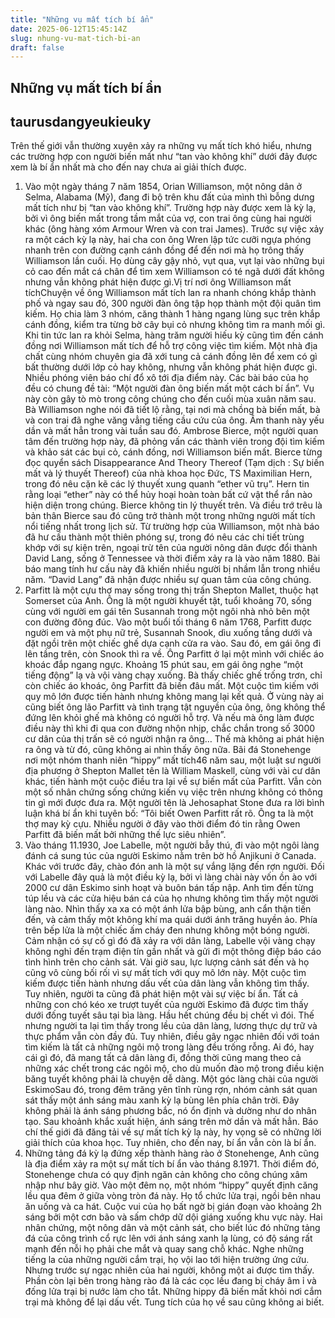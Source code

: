 ```yaml
---
title: "Những vụ mất tích bí ẩn"
date: 2025-06-12T15:45:14Z
slug: nhung-vu-mat-tich-bi-an
draft: false
---
```


## Những vụ mất tích bí ẩn

## taurusdangyeukieuky

Trên thế giới vẫn thường xuyên xảy ra những vụ mất tích khó hiểu, nhưng các trường hợp con người biến mất như “tan vào không khí” dưới đây được xem là bí ẩn nhất mà cho đến nay chưa ai giải thích được.

1. Vào một ngày tháng 7 năm 1854, Orian Williamson, một nông dân ở Selma, Alabama (Mỹ), đang đi bộ trên khu đất của mình thì bỗng dưng mất tích như bị “tan vào không khí”. Trường hợp này được xem là kỳ lạ, bởi vì ông biến mất trong tầm mắt của vợ, con trai ông cùng hai người khác (ông hàng xóm Armour Wren và con trai James). Trước sự việc xảy ra một cách kỳ lạ này, hai cha con ông Wren lập tức cưỡi ngựa phóng nhanh trên con đường cạnh cánh đồng để đến nơi mà họ trông thấy Williamson lần cuối. Họ dùng cây gậy nhỏ, vụt qua, vụt lại vào những bụi cỏ cao đến mắt cá chân để tìm xem Williamson có té ngã dưới đất không nhưng vẫn không phát hiện được gì.Vị trí nơi ông Williamson mất tíchChuyện về ông Williamson mất tích lan ra nhanh chóng khắp thành phố và ngay sau đó, 300 người đàn ông tập họp thành một đội quân tìm kiếm. Họ chia làm 3 nhóm, căng thành 1 hàng ngang lùng sục trên khắp cánh đồng, kiểm tra từng bờ cây bụi cỏ nhưng không tìm ra manh mối gì. Khi tin tức lan ra khỏi Selma, hàng trăm người hiếu kỳ cũng tìm đến cánh đồng nơi Williamson mất tích để hỗ trợ công việc tìm kiếm. Một nhà địa chất cùng nhóm chuyên gia đã xới tung cả cánh đồng lên để xem có gì bất thường dưới lớp cỏ hay không, nhưng vẫn không phát hiện được gì.
Nhiều phóng viên báo chí đổ xô tới địa điểm này. Các bài báo của họ đều có chung đề tài: “Một người đàn ông biến mất một cách bí ẩn”. Vụ này còn gây tò mò trong công chúng cho đến cuối mùa xuân năm sau. Bà Williamson nghe nói đã tiết lộ rằng, tại nơi mà chồng bà biến mất, bà và con trai đã nghe văng vẳng tiếng cầu cứu của ông. Âm thanh này yếu dần và mất hẳn trong vài tuần sau đó.
Ambrose Bierce, một người quan tâm đến trường hợp này, đã phỏng vấn các thành viên trong đội tìm kiếm và khảo sát các bụi cỏ, cánh đồng, nơi Williamson biến mất. Bierce từng đọc quyển sách Disappearance And Theory Thereof (Tạm dịch : Sự biến mất và lý thuyết Thereof) của nhà khoa học Đức, TS Maximilian Hern, trong đó nêu cặn kẽ các lý thuyết xung quanh “ether vũ trụ”. Hern tin rằng loại “ether” này có thể hủy hoại hoàn toàn bất cứ vật thể rắn nào hiện diện trong chúng. Bierce không tin lý thuyết trên. Và điều trớ trêu là bản thân Bierce sau đó cũng trở thành một trong những người mất tích nổi tiếng nhất trong lịch sử.
Từ trường hợp của Williamson, một nhà báo đã hư cấu thành một thiên phóng sự, trong đó nêu các chi tiết trùng khớp với sự kiện trên, ngoại trừ tên của người nông dân được đổi thành David Lang, sống ở Tennessee và thời điểm xảy ra là vào năm 1880. Bài báo mang tính hư cấu này đã khiến nhiều người bị nhầm lẫn trong nhiều năm. “David Lang” đã nhận được nhiều sự quan tâm của công chúng.
2. Parfitt là một cựu thợ may sống trong thị trấn Shepton Mallet, thuộc hạt Somerset của Anh. Ông là một người khuyết tật, tuổi khoảng 70, sống cùng với người em gái tên Susannah trong một ngôi nhà nhỏ bên một con đường đông đúc. Vào một buổi tối tháng 6 năm 1768, Parfitt được người em và một phụ nữ trẻ, Susannah Snook, dìu xuống tầng dưới và đặt ngồi trên một chiếc ghế dựa cạnh cửa ra vào. Sau đó, em gái ông đi lên tầng trên, còn Snook thì ra về. Ông Parfitt ở lại một mình với chiếc áo khoác đắp ngang ngực. Khoảng 15 phút sau, em gái ông nghe “một tiếng động” lạ và vội vàng chạy xuống. Bà thấy chiếc ghế trống trơn, chỉ còn chiếc áo khoác, ông Parfitt đã biến đâu mất. Một cuộc tìm kiếm với quy mô lớn được tiến hành nhưng không mang lại kết quả. Ở vùng này ai cũng biết ông lão Parfitt và tình trạng tật nguyền của ông, ông không thể đứng lên khỏi ghế mà không có người hỗ trợ. Và nếu mà ông làm được điều này thì khi đi qua con đường nhộn nhịp, chắc chắn trong số 3000 cư dân của thị trấn sẽ có người nhận ra ông… Thế mà không ai phát hiện ra ông và từ đó, cũng không ai nhìn thấy ông nữa.
Bãi đá Stonehenge nơi một nhóm thanh niên “hippy” mất tích46 năm sau, một luật sư người địa phương ở Shepton Mallet tên là William Maskell, cùng với vài cư dân khác, tiến hành một cuộc điều tra lại về sự biến mất của Parfitt. Vẫn còn một số nhân chứng sống chứng kiến vụ việc trên nhưng không có thông tin gì mới được đưa ra. Một người tên là Jehosaphat Stone đưa ra lời bình luận khá bí ẩn khi tuyên bố: “Tôi biết Owen Parfitt rất rõ. Ông ta là một thợ may kỳ cựu. Nhiều người ở đây vào thời điểm đó tin rằng Owen Parfitt đã biến mất bởi những thế lực siêu nhiên”.
3. Vào tháng 11.1930, Joe Labelle, một người bẫy thú, đi vào một ngôi làng đánh cá sung túc của người Eskimo nằm trên bờ hồ Anjikuni ở Canada. Khác với trước đây, chào đón anh là một sự vắng lặng đến rợn người. Đối với Labelle đây quả là một điều kỳ lạ, bởi vì làng chài này vốn ồn ào với 2000 cư dân Eskimo sinh hoạt và buôn bán tấp nập. Anh tìm đến từng túp lều và các cửa hiệu bán cá của họ nhưng không tìm thấy một người làng nào. Nhìn thấy xa xa có một ánh lửa bập bùng, anh cẩn thận tiến đến, và cảm thấy một không khí ma quái dưới ánh trăng huyền ảo. Phía trên bếp lửa là một chiếc ấm cháy đen nhưng không một bóng người. Cảm nhận có sự cố gì đó đã xảy ra với dân làng, Labelle vội vàng chạy không nghỉ đến trạm điện tín gần nhất và gửi đi một thông điệp báo cáo tình hình trên cho cảnh sát. Vài giờ sau, lực lượng cảnh sát đến và họ cũng vô cùng bối rối vì sự mất tích với quy mô lớn này. Một cuộc tìm kiếm được tiến hành nhưng dấu vết của dân làng vẫn không tìm thấy. Tuy nhiên, người ta cũng đã phát hiện một vài sự việc bí ẩn. Tất cả những con chó kéo xe trượt tuyết của người Eskimo đã được tìm thấy dưới đống tuyết sâu tại bìa làng. Hầu hết chúng đều bị chết vì đói. Thế nhưng người ta lại tìm thấy trong lều của dân làng, lương thực dự trữ và thực phẩm vẫn còn đầy đủ. Tuy nhiên, điều gây ngạc nhiên đối với toán tìm kiếm là tất cả những ngôi mộ trong làng đều trống rỗng. Ai đó, hay cái gì đó, đã mang tất cả dân làng đi, đồng thời cũng mang theo cả những xác chết trong các ngôi mộ, cho dù muốn đào mộ trong điều kiện băng tuyết không phải là chuyện dễ dàng.
Một góc làng chài của người EskimoSau đó, trong đêm trăng yên tĩnh rùng rợn, nhóm cảnh sát quan sát thấy một ánh sáng màu xanh kỳ lạ bùng lên phía chân trời. Đây không phải là ánh sáng phương bắc, nó ổn định và dường như do nhân tạo. Sau khoảnh khắc xuất hiện, ánh sáng trên mờ dần và mất hẳn. Báo chí thế giới đã đăng tải về sự mất tích kỳ lạ này, hy vọng sẽ có những lời giải thích của khoa học. Tuy nhiên, cho đến nay, bí ẩn vẫn còn là bí ẩn.
4. Những tảng đá kỳ lạ đứng xếp thành hàng rào ở Stonehenge, Anh cũng là địa điểm xảy ra một sự mất tích bí ẩn vào tháng 8.1971. Thời điểm đó, Stonehenge chưa có quy định ngăn cản không cho công chúng xâm nhập như bây giờ. Vào một đêm nọ, một nhóm “hippy” quyết định căng lều qua đêm ở giữa vòng tròn đá này. Họ tổ chức lửa trại, ngồi bên nhau ăn uống và ca hát. Cuộc vui của họ bất ngờ bị gián đoạn vào khoảng 2h sáng bởi một cơn bão và sấm chớp dữ dội giáng xuống khu vực này. Hai nhân chứng, một nông dân và một cảnh sát, cho biết lúc đó những tảng đá của công trình cổ rực lên với ánh sáng xanh lạ lùng, có độ sáng rất mạnh đến nỗi họ phải che mắt và quay sang chỗ khác.
Nghe những tiếng la của những người cắm trại, họ vội lao tới hiện trường ứng cứu. Nhưng trước sự ngạc nhiên của hai người, không một ai được tìm thấy. Phần còn lại bên trong hàng rào đá là các cọc lều đang bị cháy âm ỉ và đống lửa trại bị nước làm cho tắt. Những hippy đã biến mất khỏi nơi cắm trại mà không để lại dấu vết. Tung tích của họ về sau cũng không ai biết.